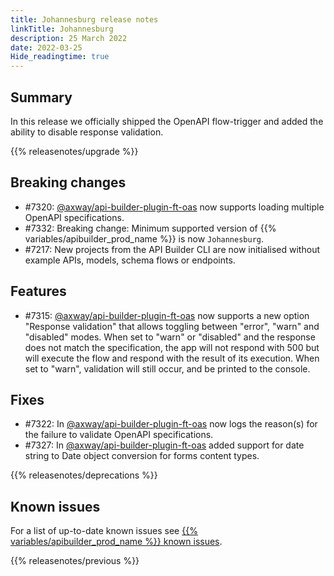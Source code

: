 ```yaml
---
title: Johannesburg release notes
linkTitle: Johannesburg
description: 25 March 2022
date: 2022-03-25
Hide_readingtime: true
---
```

## Summary

In this release we officially shipped the OpenAPI flow-trigger and added the ability to disable response validation.

{{% releasenotes/upgrade %}}

## Breaking changes

* #7320: [@axway/api-builder-plugin-ft-oas](https://www.npmjs.com/package/@axway/api-builder-plugin-ft-oas) now supports loading multiple OpenAPI specifications.
* #7332: Breaking change: Minimum supported version of {{% variables/apibuilder_prod_name %}} is now `Johannesburg`.
* #7217: New projects from the API Builder CLI are now initialised without example APIs, models, schema flows or endpoints.

## Features

* #7315: [@axway/api-builder-plugin-ft-oas](https://www.npmjs.com/package/@axway/api-builder-plugin-ft-oas) now supports a new option "Response validation" that allows toggling between "error", "warn" and "disabled" modes. When set to "warn" or "disabled" and the response does not match the specification, the app will not respond with 500 but will execute the flow and respond with the result of its execution. When set to "warn", validation will still occur, and be printed to the console.

## Fixes

* #7322: In [@axway/api-builder-plugin-ft-oas](https://www.npmjs.com/package/@axway/api-builder-plugin-ft-oas) now logs the reason(s) for the failure to validate OpenAPI specifications.
* #7327: In [@axway/api-builder-plugin-ft-oas](https://www.npmjs.com/package/@axway/api-builder-plugin-ft-oas) added support for date string to Date object conversion for forms content types.

{{% releasenotes/deprecations %}}

<!-- Regenerate modules/plugins with api-builder-tools generate-release-notes script -->
<!-- ## Updated modules -->

<!-- ## Updated plugins -->

## Known issues

For a list of up-to-date known issues see [{{% variables/apibuilder_prod_name %}} known issues](/docs/known_issues/).

{{% releasenotes/previous %}}
